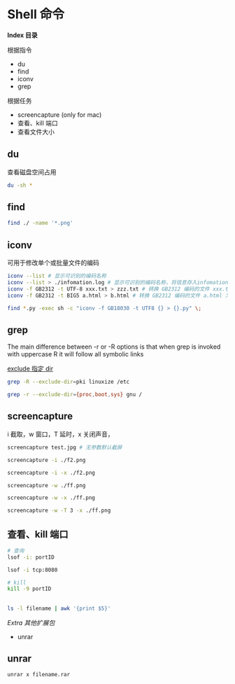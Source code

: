 # Shell 命令


**Index 目录**

根据指令

* du
* find
* iconv
* grep

根据任务

* screencapture (only for mac)
* 查看、kill 端口
* 查看文件大小


## du

查看磁盘空间占用

```sh
du -sh *
```


## find

```sh
find ./ -name '*.png'
```


## iconv

可用于修改单个或批量文件的编码

```sh
iconv --list # 显示可识别的编码名称
iconv --list > ./infomation.log # 显示可识别的编码名称，将信息存入infomation.log文件中
iconv -f GB2312 -t UTF-8 xxx.txt > zzz.txt # 转换 GB2312 编码的文件 xxx.txt 为UTF-8编码，存入 zzz.txt
iconv -f GB2312 -t BIG5 a.html > b.html # 转换 GB2312 编码的文件 a.html 为 BIG5 编码，存入 b.html

find *.py -exec sh -c "iconv -f GB18030 -t UTF8 {} > {}.py" \;
```

## grep

The main difference between -r or -R options is that when grep is invoked with uppercase R it will follow all symbolic links

[exclude 指定 dir](https://linuxize.com/post/grep-exclude/#exclude-directories-and-files)

```sh
grep -R --exclude-dir=pki linuxize /etc

grep -r --exclude-dir={proc,boot,sys} gnu /
```


## screencapture

i 截取，w 窗口，T 延时，x 关闭声音，


```sh
screencapture test.jpg # 无参数默认截屏

screencapture -i ./f2.png

screencapture -i -x ./f2.png

screencapture -w ./ff.png

screencapture -w -x ./ff.png

screencapture -w -T 3 -x ./ff.png
```

## 查看、kill 端口

```sh
# 查询
lsof -i: portID

lsof -i tcp:8080

# kill
kill -9 portID
```


##

```sh
ls -l filename | awk '{print $5}'
```


*Extra 其他扩展包*

* unrar


## unrar

```sh
unrar x filename.rar
```